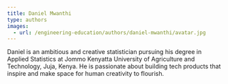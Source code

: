 ```yaml
---
title: Daniel Mwanthi
type: authors
images:
  - url: /engineering-education/authors/daniel-mwanthi/avatar.jpg 
---
```

Daniel is an ambitious and creative statistician pursuing his degree in Applied Statistics at Jommo Kenyatta University of Agriculture and Technology, Juja, 
Kenya. He is passionate about building tech products that inspire and make space for human creativity to flourish.